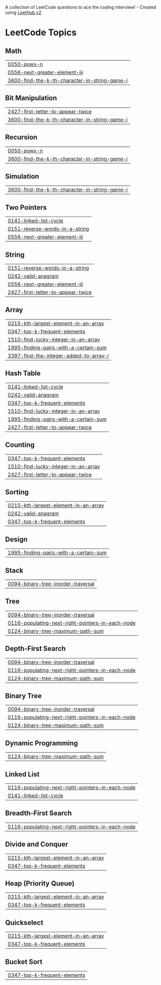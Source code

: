 A collection of LeetCode questions to ace the coding interview! - Created using [LeetHub v2](https://github.com/arunbhardwaj/LeetHub-2.0)
<!---LeetCode Topics Start-->
# LeetCode Topics
## Math
|  |
| ------- |
| [0050-powx-n](https://github.com/sanket2004-b/LEETCODE/tree/master/0050-powx-n) |
| [0556-next-greater-element-iii](https://github.com/sanket2004-b/LEETCODE/tree/master/0556-next-greater-element-iii) |
| [3600-find-the-k-th-character-in-string-game-i](https://github.com/sanket2004-b/LEETCODE/tree/master/3600-find-the-k-th-character-in-string-game-i) |
## Bit Manipulation
|  |
| ------- |
| [2427-first-letter-to-appear-twice](https://github.com/sanket2004-b/LEETCODE/tree/master/2427-first-letter-to-appear-twice) |
| [3600-find-the-k-th-character-in-string-game-i](https://github.com/sanket2004-b/LEETCODE/tree/master/3600-find-the-k-th-character-in-string-game-i) |
## Recursion
|  |
| ------- |
| [0050-powx-n](https://github.com/sanket2004-b/LEETCODE/tree/master/0050-powx-n) |
| [3600-find-the-k-th-character-in-string-game-i](https://github.com/sanket2004-b/LEETCODE/tree/master/3600-find-the-k-th-character-in-string-game-i) |
## Simulation
|  |
| ------- |
| [3600-find-the-k-th-character-in-string-game-i](https://github.com/sanket2004-b/LEETCODE/tree/master/3600-find-the-k-th-character-in-string-game-i) |
## Two Pointers
|  |
| ------- |
| [0141-linked-list-cycle](https://github.com/sanket2004-b/LEETCODE/tree/master/0141-linked-list-cycle) |
| [0151-reverse-words-in-a-string](https://github.com/sanket2004-b/LEETCODE/tree/master/0151-reverse-words-in-a-string) |
| [0556-next-greater-element-iii](https://github.com/sanket2004-b/LEETCODE/tree/master/0556-next-greater-element-iii) |
## String
|  |
| ------- |
| [0151-reverse-words-in-a-string](https://github.com/sanket2004-b/LEETCODE/tree/master/0151-reverse-words-in-a-string) |
| [0242-valid-anagram](https://github.com/sanket2004-b/LEETCODE/tree/master/0242-valid-anagram) |
| [0556-next-greater-element-iii](https://github.com/sanket2004-b/LEETCODE/tree/master/0556-next-greater-element-iii) |
| [2427-first-letter-to-appear-twice](https://github.com/sanket2004-b/LEETCODE/tree/master/2427-first-letter-to-appear-twice) |
## Array
|  |
| ------- |
| [0215-kth-largest-element-in-an-array](https://github.com/sanket2004-b/LEETCODE/tree/master/0215-kth-largest-element-in-an-array) |
| [0347-top-k-frequent-elements](https://github.com/sanket2004-b/LEETCODE/tree/master/0347-top-k-frequent-elements) |
| [1510-find-lucky-integer-in-an-array](https://github.com/sanket2004-b/LEETCODE/tree/master/1510-find-lucky-integer-in-an-array) |
| [1995-finding-pairs-with-a-certain-sum](https://github.com/sanket2004-b/LEETCODE/tree/master/1995-finding-pairs-with-a-certain-sum) |
| [3397-find-the-integer-added-to-array-i](https://github.com/sanket2004-b/LEETCODE/tree/master/3397-find-the-integer-added-to-array-i) |
## Hash Table
|  |
| ------- |
| [0141-linked-list-cycle](https://github.com/sanket2004-b/LEETCODE/tree/master/0141-linked-list-cycle) |
| [0242-valid-anagram](https://github.com/sanket2004-b/LEETCODE/tree/master/0242-valid-anagram) |
| [0347-top-k-frequent-elements](https://github.com/sanket2004-b/LEETCODE/tree/master/0347-top-k-frequent-elements) |
| [1510-find-lucky-integer-in-an-array](https://github.com/sanket2004-b/LEETCODE/tree/master/1510-find-lucky-integer-in-an-array) |
| [1995-finding-pairs-with-a-certain-sum](https://github.com/sanket2004-b/LEETCODE/tree/master/1995-finding-pairs-with-a-certain-sum) |
| [2427-first-letter-to-appear-twice](https://github.com/sanket2004-b/LEETCODE/tree/master/2427-first-letter-to-appear-twice) |
## Counting
|  |
| ------- |
| [0347-top-k-frequent-elements](https://github.com/sanket2004-b/LEETCODE/tree/master/0347-top-k-frequent-elements) |
| [1510-find-lucky-integer-in-an-array](https://github.com/sanket2004-b/LEETCODE/tree/master/1510-find-lucky-integer-in-an-array) |
| [2427-first-letter-to-appear-twice](https://github.com/sanket2004-b/LEETCODE/tree/master/2427-first-letter-to-appear-twice) |
## Sorting
|  |
| ------- |
| [0215-kth-largest-element-in-an-array](https://github.com/sanket2004-b/LEETCODE/tree/master/0215-kth-largest-element-in-an-array) |
| [0242-valid-anagram](https://github.com/sanket2004-b/LEETCODE/tree/master/0242-valid-anagram) |
| [0347-top-k-frequent-elements](https://github.com/sanket2004-b/LEETCODE/tree/master/0347-top-k-frequent-elements) |
## Design
|  |
| ------- |
| [1995-finding-pairs-with-a-certain-sum](https://github.com/sanket2004-b/LEETCODE/tree/master/1995-finding-pairs-with-a-certain-sum) |
## Stack
|  |
| ------- |
| [0094-binary-tree-inorder-traversal](https://github.com/sanket2004-b/LEETCODE/tree/master/0094-binary-tree-inorder-traversal) |
## Tree
|  |
| ------- |
| [0094-binary-tree-inorder-traversal](https://github.com/sanket2004-b/LEETCODE/tree/master/0094-binary-tree-inorder-traversal) |
| [0116-populating-next-right-pointers-in-each-node](https://github.com/sanket2004-b/LEETCODE/tree/master/0116-populating-next-right-pointers-in-each-node) |
| [0124-binary-tree-maximum-path-sum](https://github.com/sanket2004-b/LEETCODE/tree/master/0124-binary-tree-maximum-path-sum) |
## Depth-First Search
|  |
| ------- |
| [0094-binary-tree-inorder-traversal](https://github.com/sanket2004-b/LEETCODE/tree/master/0094-binary-tree-inorder-traversal) |
| [0116-populating-next-right-pointers-in-each-node](https://github.com/sanket2004-b/LEETCODE/tree/master/0116-populating-next-right-pointers-in-each-node) |
| [0124-binary-tree-maximum-path-sum](https://github.com/sanket2004-b/LEETCODE/tree/master/0124-binary-tree-maximum-path-sum) |
## Binary Tree
|  |
| ------- |
| [0094-binary-tree-inorder-traversal](https://github.com/sanket2004-b/LEETCODE/tree/master/0094-binary-tree-inorder-traversal) |
| [0116-populating-next-right-pointers-in-each-node](https://github.com/sanket2004-b/LEETCODE/tree/master/0116-populating-next-right-pointers-in-each-node) |
| [0124-binary-tree-maximum-path-sum](https://github.com/sanket2004-b/LEETCODE/tree/master/0124-binary-tree-maximum-path-sum) |
## Dynamic Programming
|  |
| ------- |
| [0124-binary-tree-maximum-path-sum](https://github.com/sanket2004-b/LEETCODE/tree/master/0124-binary-tree-maximum-path-sum) |
## Linked List
|  |
| ------- |
| [0116-populating-next-right-pointers-in-each-node](https://github.com/sanket2004-b/LEETCODE/tree/master/0116-populating-next-right-pointers-in-each-node) |
| [0141-linked-list-cycle](https://github.com/sanket2004-b/LEETCODE/tree/master/0141-linked-list-cycle) |
## Breadth-First Search
|  |
| ------- |
| [0116-populating-next-right-pointers-in-each-node](https://github.com/sanket2004-b/LEETCODE/tree/master/0116-populating-next-right-pointers-in-each-node) |
## Divide and Conquer
|  |
| ------- |
| [0215-kth-largest-element-in-an-array](https://github.com/sanket2004-b/LEETCODE/tree/master/0215-kth-largest-element-in-an-array) |
| [0347-top-k-frequent-elements](https://github.com/sanket2004-b/LEETCODE/tree/master/0347-top-k-frequent-elements) |
## Heap (Priority Queue)
|  |
| ------- |
| [0215-kth-largest-element-in-an-array](https://github.com/sanket2004-b/LEETCODE/tree/master/0215-kth-largest-element-in-an-array) |
| [0347-top-k-frequent-elements](https://github.com/sanket2004-b/LEETCODE/tree/master/0347-top-k-frequent-elements) |
## Quickselect
|  |
| ------- |
| [0215-kth-largest-element-in-an-array](https://github.com/sanket2004-b/LEETCODE/tree/master/0215-kth-largest-element-in-an-array) |
| [0347-top-k-frequent-elements](https://github.com/sanket2004-b/LEETCODE/tree/master/0347-top-k-frequent-elements) |
## Bucket Sort
|  |
| ------- |
| [0347-top-k-frequent-elements](https://github.com/sanket2004-b/LEETCODE/tree/master/0347-top-k-frequent-elements) |
<!---LeetCode Topics End-->